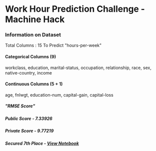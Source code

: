 # Work Hour Prediction Challenge - Machine Hack

### Information on Dataset
Total Columns : 15
To Predict "hours-per-week"

#### Categorical Columns (9)

workclass, education, marital-status, occupation, relationship, race, sex, native-country, income

#### Continuous Columns (5 + 1)

age, fnlwgt, education-num, capital-gain, capital-loss

##### "RMSE Score"
##### Public Score - 7.33926
##### Private Score - 9.77219
##### Secured 7th Place - [View Notebook](Work_Hour_Prediction_Challenge.ipynb)

